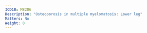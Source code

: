 ```yaml
---
ICD10: M8206
Description: "Osteoporosis in multiple myelomatosis: Lower leg"
Matters: No
Weight: 0
---
```

